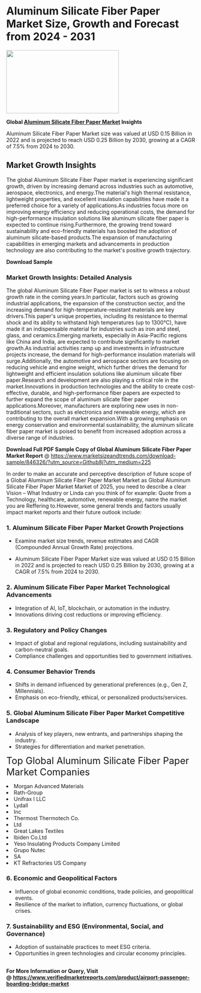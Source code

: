 <H1>Aluminum Silicate Fiber Paper Market Size, Growth and Forecast from 2024 - 2031</H1><img class="aligncenter size-medium wp-image-584254" src="https://thirdeyenews.in/wp-content/uploads/2024/09/Global-Market-Research-300x168.jpeg" alt="" width="300" height="168" /><p><strong>Global&nbsp;<a href="https://www.marketsizeandtrends.com/download-sample/846326/?utm_source=Github8j?utm_medium=225">Aluminum Silicate Fiber Paper Market</a> Insights</strong></p><p>Aluminum Silicate Fiber Paper Market size was valued at USD 0.15 Billion in 2022 and is projected to reach USD 0.25 Billion by 2030, growing at a CAGR of 7.5% from 2024 to 2030.</p><p><h2>Market Growth Insights</h2> The global Aluminum Silicate Fiber Paper market is experiencing significant growth, driven by increasing demand across industries such as automotive, aerospace, electronics, and energy.The material's high thermal resistance, lightweight properties, and excellent insulation capabilities have made it a preferred choice for a variety of applications.As industries focus more on improving energy efficiency and reducing operational costs, the demand for high-performance insulation solutions like aluminum silicate fiber paper is expected to continue rising.Furthermore, the growing trend toward sustainability and eco-friendly materials has boosted the adoption of aluminum silicate-based products.The expansion of manufacturing capabilities in emerging markets and advancements in production technology are also contributing to the market's positive growth trajectory.<p><strong>Download Sample</strong></p> <h3>Market Growth Insights: Detailed Analysis</h3> The global Aluminum Silicate Fiber Paper market is set to witness a robust growth rate in the coming years.In particular, factors such as growing industrial applications, the expansion of the construction sector, and the increasing demand for high-temperature-resistant materials are key drivers.This paper's unique properties, including its resistance to thermal shock and its ability to withstand high temperatures (up to 1300°C), have made it an indispensable material for industries such as iron and steel, glass, and ceramics.Emerging markets, especially in Asia-Pacific regions like China and India, are expected to contribute significantly to market growth.As industrial activities ramp up and investments in infrastructure projects increase, the demand for high-performance insulation materials will surge.Additionally, the automotive and aerospace sectors are focusing on reducing vehicle and engine weight, which further drives the demand for lightweight and efficient insulation solutions like aluminum silicate fiber paper.Research and development are also playing a critical role in the market.Innovations in production technologies and the ability to create cost-effective, durable, and high-performance fiber papers are expected to further expand the scope of aluminum silicate fiber paper applications.Moreover, manufacturers are exploring new uses in non-traditional sectors, such as electronics and renewable energy, which are contributing to the overall market expansion.With a growing emphasis on energy conservation and environmental sustainability, the aluminum silicate fiber paper market is poised to benefit from increased adoption across a diverse range of industries.<p><span class=""><strong>Download Full PDF Sample Copy of Global Aluminum Silicate Fiber Paper Market Report</strong> @ <a href="https://www.marketsizeandtrends.com/download-sample/846326/?utm_source=Github8j?utm_medium=225" target="_blank">https://www.marketsizeandtrends.com/download-sample/846326/?utm_source=Github8j?utm_medium=225</a></span></p><p>In order to make an accurate and perceptive description of future scope of a Global&nbsp;Aluminum Silicate Fiber Paper Market Market as Global&nbsp;Aluminum Silicate Fiber Paper Market Market of 2025, you need to describe a clear Vision &ndash; What Industry or Linda can you think of for example: Quote from a Technology, healthcare, automotive, renewable energy, name the market you are Reffering to.However, some general trends and factors usually impact market reports and their future outlook include:</p><h3>1.&nbsp;<strong>Aluminum Silicate Fiber Paper Market Growth Projections</strong></h3><ul><li>Examine market size trends, revenue estimates and CAGR (Compounded Annual Growth Rate) projections.</li><li><p>Aluminum Silicate Fiber Paper Market size was valued at USD 0.15 Billion in 2022 and is projected to reach USD 0.25 Billion by 2030, growing at a CAGR of 7.5% from 2024 to 2030.</p></li></ul><h3>2.&nbsp;<strong>Aluminum Silicate Fiber Paper Market Technological Advancements</strong></h3><ul><li>Integration of AI, IoT, blockchain, or automation in the industry.</li><li>Innovations driving cost reductions or improving efficiency.</li></ul><h3>3.&nbsp;<strong>Regulatory and Policy Changes</strong></h3><ul><li>Impact of global and regional regulations, including sustainability and carbon-neutral goals.</li><li>Compliance challenges and opportunities tied to government initiatives.</li></ul><h3>4.&nbsp;<strong>Consumer Behavior Trends</strong></h3><ul><li>Shifts in demand influenced by generational preferences (e.g., Gen Z, Millennials).</li><li>Emphasis on eco-friendly, ethical, or personalized products/services.</li></ul><h3>5.&nbsp;<strong>Global Aluminum Silicate Fiber Paper Market Competitive Landscape</strong></h3><ul><li>Analysis of key players, new entrants, and partnerships shaping the industry.</li><li>Strategies for differentiation and market penetration.</li></ul><p data-pm-slice="1 1 []"><span style="color: inherit; font-family: inherit; font-size: 25px;">Top Global Aluminum Silicate Fiber Paper Market Companies</span></p><div class="" data-test-id=""><p><li>Morgan Advanced Materials</li><li> Rath-Group</li><li> Unifrax I LLC</li><li> Lydall</li><li> Inc</li><li> Thermost Thermotech Co.</li><li> Ltd</li><li> Great Lakes Textiles</li><li> Ibiden Co.Ltd</li><li> Yeso Insulating Products Company Limited</li><li> Grupo Nutec</li><li> SA</li><li> KT Refractories US Company</li></p></div><h3>6.&nbsp;<strong>Economic and Geopolitical Factors</strong></h3><ul><li>Influence of global economic conditions, trade policies, and geopolitical events.</li><li>Resilience of the market to inflation, currency fluctuations, or global crises.</li></ul><h3>7.&nbsp;<strong>Sustainability and ESG (Environmental, Social, and Governance)</strong></h3><ul><li>Adoption of sustainable practices to meet ESG criteria.</li><li>Opportunities in green technologies and circular economy principles.</li></ul><h2><strong style="font-size: 14px;">For More Information or Query, Visit @&nbsp;</strong><a style="background-color: #ffffff; font-size: 14px;" href="https://www.marketsizeandtrends.com/report/aluminum-silicate-fiber-paper-market/" target="_blank">https://www.verifiedmarketreports.com/product/airport-passenger-boarding-bridge-market</a></h2>